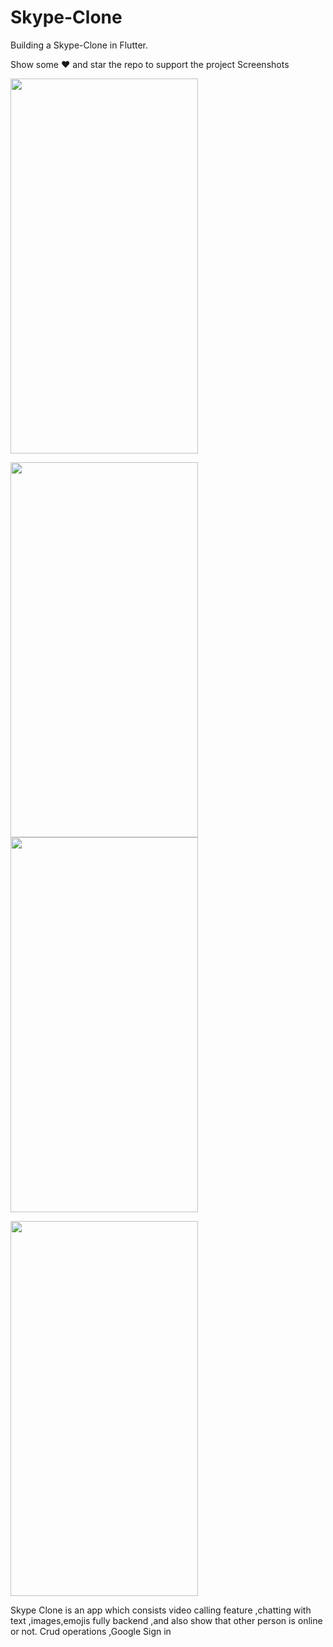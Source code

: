 # Skype-Clone
Building a Skype-Clone in Flutter.

Show some ❤️ and star the repo to support the project Screenshots

<img src="https://user-images.githubusercontent.com/55958579/114072615-19449580-98c0-11eb-8ecb-f0bcc4974055.jpg" width="300px" height="600px" />
<p float="left">
<img src="https://user-images.githubusercontent.com/55958579/114078025-10ef5900-98c6-11eb-976a-028faae7730f.jpg" width="300px" height="600px" />
<img src="https://user-images.githubusercontent.com/55958579/114078036-15b40d00-98c6-11eb-8b67-04c54df1968e.jpg" width="300px" height="600px">
</p>
<img src="https://user-images.githubusercontent.com/55958579/114073672-2a41d680-98c1-11eb-8678-c08960cf9020.jpg" width="300px" height="600px" >

Skype Clone is an app which consists video calling feature 
,chatting with text ,images,emojis fully backend ,and also
show that other person is online or not. 
Crud operations ,Google Sign in
